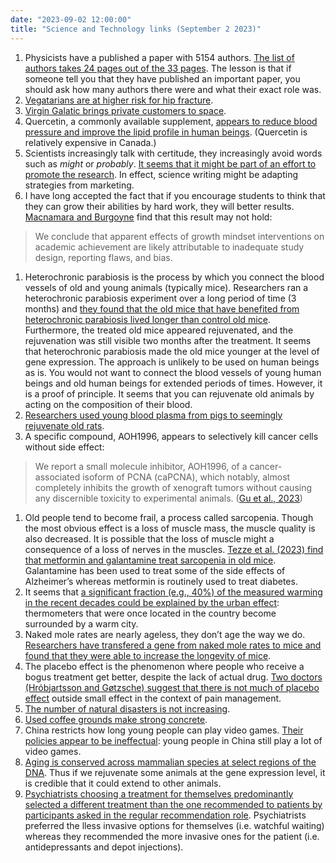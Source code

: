 ```yaml
---
date: "2023-09-02 12:00:00"
title: "Science and Technology links (September 2 2023)"
---
```




1. Physicists have a published a paper with 5154 authors. [The list of authors takes 24 pages out of the 33 pages](https://www.cantorsparadise.com/this-single-physics-paper-has-5154-authors-249f75b48c3d). The lesson is that if someone tell you that they have published an important paper, you should ask how many authors there were and what their exact role was.
1. [Vegatarians are at higher risk for hip fracture](https://pubmed.ncbi.nlm.nih.gov/37501206/).
1. [Virgin Galatic brings private customers to space](https://science.slashdot.org/story/23/08/10/211249/virgin-galactic-successfully-flies-tourists-to-space-for-first-time).
1. Quercetin, a commonly available supplement, [appears to reduce blood pressure and improve the lipid profile in human beings](https://academic.oup.com/nutritionreviews/article/78/8/615/5697189). (Quercetin is relatively expensive in Canada.)
1. Scientists increasingly talk with certitude, they increasingly avoid words such as _might_ or <em>probably</em>. [It seems that it might be part of an effort to promote the research](https://link.springer.com/article/10.1007/s11192-023-04759-6). In effect, science writing might be adapting strategies from marketing.
1. I have long accepted the fact that if you encourage students to think that they can grow their abilities by hard work, they will better results. [Macnamara and Burgoyne](https://psycnet.apa.org/record/2023-14088-001) find that this result may not hold:<br/>

> We conclude that apparent effects of growth mindset interventions on academic achievement are likely attributable to inadequate study design, reporting flaws, and bias.

1. Heterochronic parabiosis is the process by which you connect the blood vessels of old and young animals (typically mice). Researchers ran a heterochronic parabiosis experiment over a long period of time (3 months) and [they found that the old mice that have benefited from heterochronic parabiosis lived longer than control old mice](https://academic.oup.com/nutritionreviews/article/78/8/615/5697189). Furthermore, the treated old mice appeared rejuvenated, and the rejuvenation was still visible two months after the treatment. It seems that heterochronic parabiosis made the old mice younger at the level of gene expression. The approach is unlikely to be used on human beings as is. You would not want to connect the blood vessels of young human beings and old human beings for extended periods of times. However, it is a proof of principle. It seems that you can rejuvenate old animals by acting on the composition of their blood.
1. [Researchers used young blood plasma from pigs to seemingly rejuvenate old rats](https://www.biorxiv.org/content/10.1101/2023.08.06.552148v1).
1. A specific compound, AOH1996, appears to selectively kill cancer cells without side effect:<br/>

> We report a small molecule inhibitor, AOH1996, of a cancer-associated isoform of PCNA (caPCNA), which notably, almost completely inhibits the growth of xenograft tumors without causing any discernible toxicity to experimental animals. ([Gu et al., 2023](https://www.cell.com/cell-chemical-biology/pdfExtended/S2451-9456(23)00221-0))

1. Old people tend to become frail, a process called sarcopenia. Though the most obvious effect is a loss of muscle mass, the muscle quality is also decreased. It is possible that the loss of muscle might a consequence of a loss of nerves in the muscles. [Tezze et al. (2023) find that metformin and galantamine treat sarcopenia in old mice](https://insight.jci.org/articles/view/168787). Galantamine has been used to treat some of the side effects of Alzheimer&rsquo;s whereas metformin is routinely used to treat diabetes.
1. It seems that [a significant fraction (e.g., 40%) of the measured warming in the recent decades could be explained by the urban effect](https://www.mdpi.com/2225-1154/11/9/179): thermometers that were once located in the country become surrounded by a warm city.
1. Naked mole rates are nearly ageless, they don&rsquo;t age the way we do. [Researchers have transfered a gene from naked mole rates to mice and found that they were able to increase the longevity of mice](https://www.nature.com/articles/s41586-023-06463-0).
1. The placebo effect is the phenomenon where people who receive a bogus treatment get better, despite the lack of actual drug. [Two doctors (Hróbjartsson and  Gøtzsche) suggest that there is not much of placebo effect](https://www.nejm.org/doi/full/10.1056/NEJM200105243442106) outside small effect in the context of pain management.
1. [The number of natural disasters is not increasing](https://www.tandfonline.com/doi/full/10.1080/17477891.2023.2239807).
1. [Used coffee grounds make strong concrete](https://www.engadget.com/scientists-strengthen-concrete-by-30-percent-with-used-coffee-grounds-221643441.html).
1. China restricts how long young people can play video games. [Their policies appear to be ineffectual](https://phys.org/news/2023-08-effectiveness-video-gameplay-restrictions.html): young people in China still play a lot of video games.
1. [Aging is conserved across mammalian species at select regions of the DNA](https://www.nature.com/articles/s43587-023-00463-5). Thus if we rejuvenate some animals at the gene expression level, it is credible that it could extend to other animals.
1. [Psychiatrists choosing a treatment for themselves predominantly selected a different treatment than the one recommended to patients by participants asked in the regular recommendation role](https://www.cambridge.org/core/journals/the-british-journal-of-psychiatry/article/what-would-you-do-if-you-were-me-doctor-randomised-trial-of-psychiatrists-personal-v-professional-perspectives-on-treatment-recommendations/C306AD64D2B6D28AA413556F9239F7C5). Psychiatrists preferred the lless invasive options for themselves (i.e. watchful waiting) whereas they recommended the more invasive ones for the patient (i.e. antidepressants and depot injections).


